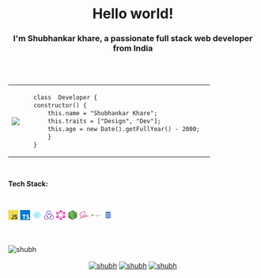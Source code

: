 
<h1 align="center">Hello world!</h1>
<h3 align="center">I'm Shubhankar khare, a passionate full stack web developer from India</h3>
<br/>
<br/>
<table style={{border:none}}>
<tr>
<td>
	
 <img align="center" src="https://github.com/iamshubhankarkhare/iamshubhankarkhare/blob/master/shubh.jpeg" height="250"/>

<td/>
<td>


    class  Developer {
	constructor() {
		this.name = "Shubhankar Khare";
		this.traits = ["Design", "Dev"];
		this.age = new Date().getFullYear() - 2000;
	    }
    }

<td/>
<tr/>
<table/>


  <br/>

**Tech Stack:**  

<br/>

<code><img height="20" src="https://raw.githubusercontent.com/github/explore/80688e429a7d4ef2fca1e82350fe8e3517d3494d/topics/javascript/javascript.png"></code>
<code><img height="20" src="https://raw.githubusercontent.com/github/explore/80688e429a7d4ef2fca1e82350fe8e3517d3494d/topics/typescript/typescript.png"></code>
<code><img height="20" src="https://raw.githubusercontent.com/github/explore/80688e429a7d4ef2fca1e82350fe8e3517d3494d/topics/react/react.png"></code>
<code><img height="20" src="https://raw.githubusercontent.com/github/explore/80688e429a7d4ef2fca1e82350fe8e3517d3494d/topics/redux/redux.png"></code>
<code><img height="20" src="https://raw.githubusercontent.com/github/explore/5c058a388828bb5fde0bcafd4bc867b5bb3f26f3/topics/graphql/graphql.png"></code>
<code><img height="20" src="https://raw.githubusercontent.com/github/explore/80688e429a7d4ef2fca1e82350fe8e3517d3494d/topics/nodejs/nodejs.png"></code>
<code><img height="20" src="https://raw.githubusercontent.com/github/explore/80688e429a7d4ef2fca1e82350fe8e3517d3494d/topics/sass/sass.png"></code>
<code><img height="20" src="https://raw.githubusercontent.com/github/explore/80688e429a7d4ef2fca1e82350fe8e3517d3494d/topics/mongodb/mongodb.png"></code>
<code><img height="20" src="https://raw.githubusercontent.com/github/explore/80688e429a7d4ef2fca1e82350fe8e3517d3494d/topics/sql/sql.png"></code>
<br/>
<br/>
<br/>

<p><img align="left" src="https://github-readme-stats.vercel.app/api/top-langs/?username=iamshubhankarkhare&layout=compact&hide=html" alt="shubh" /></p>


<br/>
<p align="center">
<a href="https://about.me/shubhankarkhare/" target="blank"><img align="center" src="https://cdn.jsdelivr.net/npm/simple-icons@3.0.1/icons/about-dot-me.svg" alt="shubh" height="30" width="30" /></a>
<a href="https://www.linkedin.com/in/shubhankar-khare/" target="blank"><img align="center" src="https://cdn.jsdelivr.net/npm/simple-icons@3.0.1/icons/linkedin.svg" alt="shubh" height="30" width="30" /></a>
<a href="https://www.instagram.com/shubhankar_khare/" target="blank"><img align="center" src="https://cdn.jsdelivr.net/npm/simple-icons@3.0.1/icons/instagram.svg" alt="shubh" height="30" width="30" /></a>
</p>





